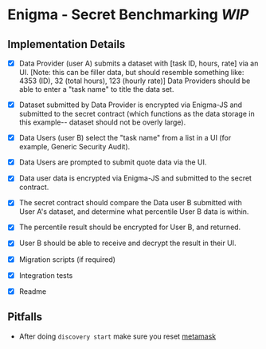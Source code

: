 # Enigma - Secret Benchmarking _WIP_

## Implementation Details

- [x] Data Provider (user A) submits a dataset with [task ID, hours, rate] via an UI. [Note: this can be filler data, but should resemble something like: 4353 (ID), 32 (total hours), 123 (hourly rate)] Data Providers should be able to enter a "task name" to title the data set.

- [x] Dataset submitted by Data Provider is encrypted via Enigma-JS and submitted to the secret contract (which functions as the data storage in this example-- dataset should not be overly large).

- [x] Data Users (user B) select the "task name" from a list in a UI (for example, Generic Security Audit).

- [x] Data Users are prompted to submit quote data via the UI.

- [x] Data user data is encrypted via Enigma-JS and submitted to the secret contract.

- [x] The secret contract should compare the Data user B submitted with User A's dataset, and determine what percentile User B data is within.

- [x] The percentile result should be encrypted for User B, and returned.

- [x] User B should be able to receive and decrypt the result in their UI.

- [x] Migration scripts (if required)

- [x] Integration tests

- [x] Readme

## Pitfalls
- After doing `discovery start` make sure you reset [metamask](https://ethereum.stackexchange.com/questions/44311/reset-metamask-nonce)
